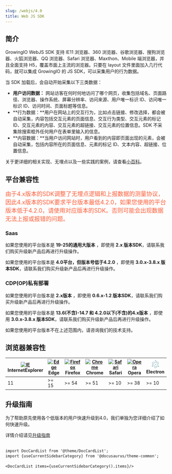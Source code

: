 ```yaml
---
slug: /webjs/4.0
title: Web JS SDK
---
```


## 简介

GrowingIO WebJS SDK 支持 IE11 浏览器、360 浏览器、谷歌浏览器、搜狗浏览器、火狐浏览器、QQ 浏览器、Safari 浏览器、Maxthon、Mobile 端浏览器，并且全面支持 H5，覆盖市面上主流的浏览器。只要在 layout 文件里面加入几行代码，就可以集成 GrowingIO 的 JS SDK，可以采集用户的行为数据。

当 SDK 加载后，会自动开始采集以下三类数据：

* **用户访问数据：** 网站访客在何时何地访问了哪个网页，收集包括域名、页面路径、浏览器、操作系统、屏幕分辨率、访问来源、用户唯一标识 ID、访问唯一标识 ID、访问时间、页面标题等信息。
* **行为数据：**用户在网站上的交互行为，比如点击链接、修改选择，都会被自动采集，内容包括交互元素的页面信息、交互行为类型、交互元素的标记 ID、交互元素的内容、交互元素的超链接、交互元素的位置信息。SDK 不采集除搜索框外任何用户在表单里输入的信息。
* **内容数据：**当用户访问网站时，用户看到的内容即页面出现的元素，会被自动采集，包括内容所在的页面信息、元素的标记 ID、文本内容、超链接、位置信息。

关于更详细的相关实现、无埋点以及一些实践的案例，请查看[小百科](/docs/webjs/encyclopedia)。

## 平台兼容性

<font size="4" color="#FC5F3A">由于4.x版本的SDK调整了无埋点逻辑和上报数据的测量协议，因此4.x版本的SDK要求平台版本最低4.2.0，如果您使用的平台版本低于4.2.0，请使用对应版本的SDK。否则可能会出现数据无法上报或报错的问题。</font>

### Saas

如果您使用的平台版本是 **19-25的通用大版本** ，即使用 **2.x 版本SDK**，请联系我们购买升级新产品后再进行升级操作。

如果您使用的平台版本是 **4.0平台，但版本号低于4.2.0** ，即使用 **3.0.x-3.8.x 版本SDK**，请联系我们购买升级新产品后再进行升级操作。

### CDP(OP)私有部署

如果您使用的平台版本是 **2.x版本** ，即使用 **0.6.x-1.2 版本SDK**，请联系我们购买升级新产品后再进行升级操作。

如果您使用的平台版本是 **13.6(不含)-14.7 和  4.2.0以下(不含)的4.x版本** ，即使用 **3.0.x-3.8.x 版本SDK**，请联系我们购买升级新产品后再进行升级操作。

如果您使用的平台版本不在上述范围内，请咨询我们的技术支持。

## 浏览器兼容性

| [<img src="https://raw.githubusercontent.com/alrra/browser-logos/master/src//archive/internet-explorer_9-11/internet-explorer_9-11_48x48.png" alt="IE" width="24px" height="24px" />](http://godban.github.io/browsers-support-badges/)<br/>InternetExplorer | [<img src="https://raw.githubusercontent.com/alrra/browser-logos/master/src/edge/edge_48x48.png" alt="Edge" width="24px" height="24px" />](http://godban.github.io/browsers-support-badges/)<br/>Edge | [<img src="https://raw.githubusercontent.com/alrra/browser-logos/master/src/firefox/firefox_48x48.png" alt="Firefox" width="24px" height="24px" />](http://godban.github.io/browsers-support-badges/)<br/>Firefox | [<img src="https://raw.githubusercontent.com/alrra/browser-logos/master/src/chrome/chrome_48x48.png" alt="Chrome" width="24px" height="24px" />](http://godban.github.io/browsers-support-badges/)<br/>Chrome | [<img src="https://raw.githubusercontent.com/alrra/browser-logos/master/src/safari/safari_48x48.png" alt="Safari" width="24px" height="24px" />](http://godban.github.io/browsers-support-badges/)<br/>Safari | [<img src="https://raw.githubusercontent.com/alrra/browser-logos/master/src/opera/opera_48x48.png" alt="Opera" width="24px" height="24px" />](http://godban.github.io/browsers-support-badges/)<br/>Opera |[<img src="https://raw.githubusercontent.com/alrra/browser-logos/master/src/electron/electron_48x48.png" alt="Electron" width="24px" height="24px" />](http://godban.github.io/browsers-support-badges/)<br/>Electron |
| --------- | --------- | --------- | --------- | --------- | --------- | --------- |
| 11 | >= 15| >= 54 | >= 51 | >= 10 | >= 38 | >= 10 |

## 升级指南

为了帮助原先使用各个低版本的用户快速升级到4.0，我们单独为您详细介绍了如何快速升级。

详情介绍请见[升级指南](/docs/webjs/upgrade)
<br/><br/>

```mdx-code-block
import DocCardList from '@theme/DocCardList';
import {useCurrentSidebarCategory} from '@docusaurus/theme-common';

<DocCardList items={useCurrentSidebarCategory().items}/>
```

